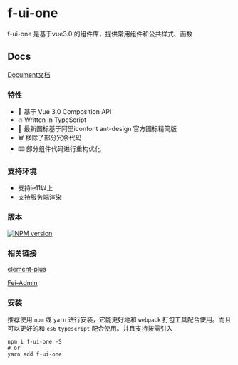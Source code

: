 # f-ui-one

f-ui-one 是基于vue3.0 的组件库，提供常用组件和公共样式、函数

## Docs

[Document文档](https://ymf930.gitee.io/f-ui-one/)


### 特性

- 💪  基于 Vue 3.0 Composition API
- 🔥  Written in TypeScript
- 🌈  最新图标基于阿里iconfont ant-design 官方图标精简版
- 🗑  移除了部分冗余代码
- ⌨️  部分组件代码进行重构优化

### 支持环境

- 支持ie11以上
- 支持服务端渲染

### 版本

[![NPM version](https://img.shields.io/badge/npm-v1.0.5-blue)](https://www.npmjs.com/package/f-ui-one)

### 相关链接

[element-plus](https://element-plus.gitee.io/#/zh-CN/component/installation)

[Fei-Admin](https://ymf930.gitee.io/fei-admin/)

### 安装

推荐使用 `npm` 或 `yarn` 进行安装，它能更好地和 `webpack` 打包工具配合使用。而且可以更好的和 `es6` `typescript` 配合使用。并且支持按需引入

```shell
npm i f-ui-one -S
# or 
yarn add f-ui-one
```

